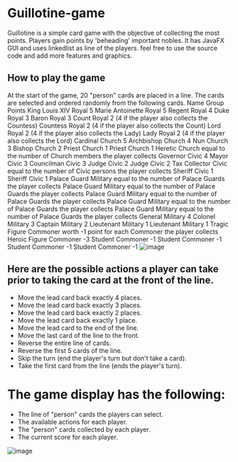 # Guillotine-game
Guillotine is a simple card game with the objective of collecting the most points. Players gain points by 'beheading' important nobles. It has JavaFX GUI and uses linkedlist as line of the players. feel free to use the source code and add more features and graphics.

## How to play the game 

At the start of the game, 20 "person" cards are placed in a line. The cards are selected and ordered randomly from the following cards.
 Name	Group	Points
King Louis XIV	Royal	5
Marie Antoinette	Royal	5
Regent	Royal	4
Duke	Royal	3
Baron	Royal	3
Count	Royal	2 (4 if the player also collects the Countess)
Countess	Royal	2 (4 if the player also collects the Count)
Lord	Royal	2 (4 if the player also collects the Lady)
Lady	Royal	2 (4 if the player also collects the Lord)
Cardinal	Church	5
Archbishop	Church	4
Nun	Church	3
Bishop	Church	2
Priest	Church	1
Priest	Church	1
Heretic	Church	equal to the number of Church members the player collects
Governor	Civic	4
Mayor	Civic	3
Councilman	Civic	3
Judge	Civic	2
Judge	Civic	2
Tax Collector	Civic	equal to the number of Civic persons the player collects
Sheriff	Civic	1
Sheriff	Civic	1
Palace Guard	Military	equal to the number of Palace Guards the player collects
Palace Guard	Military	equal to the number of Palace Guards the player collects
Palace Guard	Military	equal to the number of Palace Guards the player collects
Palace Guard	Military	equal to the number of Palace Guards the player collects
Palace Guard	Military	equal to the number of Palace Guards the player collects
General	Military	4
Colonel	Military	3
Captain	Military	2
Lieutenant	Military	1
Lieutenant	Military	1
Tragic Figure	Commoner	worth -1 point for each Commoner the player collects
Heroic Figure	Commoner	-3
Student	Commoner	-1
Student	Commoner	-1
Student	Commoner	-1
Student	Commoner	-1
![image](https://github.com/bereket-tadesse/Guillotine-game/assets/84309246/f4dea3dc-9ada-4114-bd08-490809fe8079)



## Here are the possible actions a player can take prior to taking the card at the front of the line.

- Move the lead card back exactly 4 places.
- Move the lead card back exactly 3 places.
- Move the lead card back exactly 2 places.
- Move the lead card back exactly 1 place.
- Move the lead card to the end of the line.
- Move the last card of the line to the front.
- Reverse the entire line of cards.
- Reverse the first 5 cards of the line.
- Skip the turn (end the player's turn but don't take a card).
- Take the first card from the line (ends the player's turn).


# The game display has the following:

- The line of "person" cards the players can select.
- The available actions for each player.
- The "person" cards collected by each player.
- The current score for each player.

![image](https://github.com/bereket-tadesse/Guillotine-game/assets/84309246/cad13c53-3322-44fb-9602-0f1d80b39af6)

